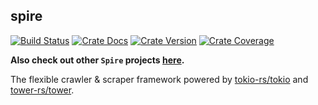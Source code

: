 ## spire

[![Build Status][action-badge]][action-url]
[![Crate Docs][docs-badge]][docs-url]
[![Crate Version][crates-badge]][crates-url]
[![Crate Coverage][coverage-badge]][coverage-url]

**Also check out other `Spire` projects [here](https://github.com/spire-rs).**

[action-badge]: https://img.shields.io/github/actions/workflow/status/spire-rs/spire/build.yaml?branch=main&label=build&logo=github&style=flat-square

[action-url]: https://github.com/spire-rs/spire/actions/workflows/build.yaml

[crates-badge]: https://img.shields.io/crates/v/spire.svg?logo=rust&style=flat-square

[crates-url]: https://crates.io/crates/spire

[docs-badge]: https://img.shields.io/docsrs/spire?logo=Docs.rs&style=flat-square

[docs-url]: http://docs.rs/spire

[coverage-badge]: https://img.shields.io/codecov/c/github/spire-re/spire?logo=codecov&logoColor=white&style=flat-square

[coverage-url]: https://app.codecov.io/gh/spire-rs/spire

The flexible crawler & scraper framework powered by [tokio-rs/tokio][tokio] and
[tower-rs/tower][tower].

[tokio]: https://github.com/tokio-rs/tokio/

[tower]: https://github.com/tower-rs/tower/
